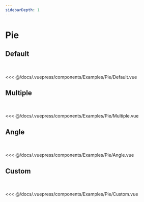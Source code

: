 ```yaml
---
sidebarDepth: 1
---
```

# Pie

## Default

<br>

<Examples-Pie-Default />

<br>

<SourceCode>
<<< @/docs/.vuepress/components/Examples/Pie/Default.vue
</SourceCode>

## Multiple

<br>

<Examples-Pie-Multiple />

<br>

<SourceCode>
<<< @/docs/.vuepress/components/Examples/Pie/Multiple.vue
</SourceCode>

## Angle

<br>

<Examples-Pie-Angle />

<br>

<SourceCode>
<<< @/docs/.vuepress/components/Examples/Pie/Angle.vue
</SourceCode>


## Custom

<br>

<Examples-Pie-Custom />

<br>

<SourceCode>
<<< @/docs/.vuepress/components/Examples/Pie/Custom.vue
</SourceCode>